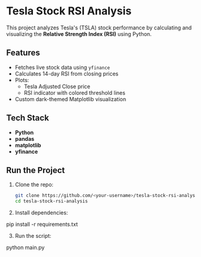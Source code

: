 
# Tesla Stock RSI Analysis

This project analyzes Tesla's (TSLA) stock performance by calculating and visualizing the **Relative Strength Index (RSI)** using Python.

## Features
- Fetches live stock data using `yfinance`
- Calculates 14-day RSI from closing prices
- Plots:
  - Tesla Adjusted Close price
  - RSI indicator with colored threshold lines
- Custom dark-themed Matplotlib visualization

## Tech Stack
- **Python**
- **pandas**
- **matplotlib**
- **yfinance**

## Run the Project
1. Clone the repo:
   ```bash
   git clone https://github.com/<your-username>/tesla-stock-rsi-analysis.git
   cd tesla-stock-rsi-analysis

 2. Install dependencies:

pip install -r requirements.txt


3. Run the script:

python main.py
